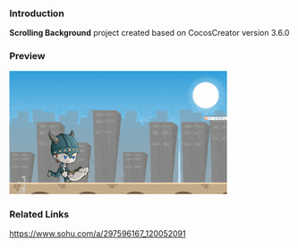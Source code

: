 ### Introduction
**Scrolling Background** project created based on CocosCreator version 3.6.0

### Preview
![image](../../../gif/202201/2022012013.gif)

### Related Links
https://www.sohu.com/a/297596167_120052091